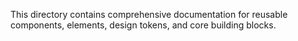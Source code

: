 This directory contains comprehensive documentation for reusable components, elements, design tokens, and core building blocks.
